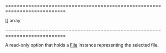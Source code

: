 <!--**
/*-------------------------------------------
    Auto-generated file. Do not modify.
-------------------------------------------

**-->
===========================================================================
<!--default-->[]<!--/default-->
<!--type-->array<!--/type-->
===========================================================================

<!--shortDescription-->
A read-only option that holds a [File](http://www.w3.org/TR/FileAPI/#dfn-file) instance representing the selected file.
<!--/shortDescription-->

<!--fullDescription-->

<!--/fullDescription-->